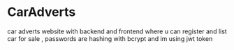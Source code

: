 # CarAdverts

car adverts website with backend and frontend where u can register and list car for sale , passwords are hashing with bcrypt and im using jwt token
